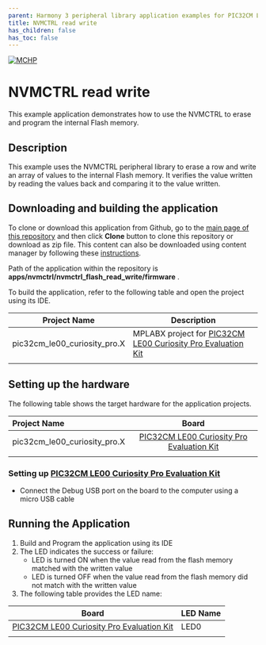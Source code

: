 ```yaml
---
parent: Harmony 3 peripheral library application examples for PIC32CM LE/LS family
title: NVMCTRL read write 
has_children: false
has_toc: false
---
```


[![MCHP](https://www.microchip.com/ResourcePackages/Microchip/assets/dist/images/logo.png)](https://www.microchip.com)

# NVMCTRL read write

This example application demonstrates how to use the NVMCTRL to erase and program the internal Flash memory.

## Description

This example uses the NVMCTRL peripheral library to erase a row and write an array of values to the internal Flash memory. It verifies the value written by reading the values back and comparing it to the value written.

## Downloading and building the application

To clone or download this application from Github, go to the [main page of this repository](https://github.com/Microchip-MPLAB-Harmony/csp_apps_pic32cm_le_ls) and then click **Clone** button to clone this repository or download as zip file.
This content can also be downloaded using content manager by following these [instructions](https://github.com/Microchip-MPLAB-Harmony/contentmanager/wiki).

Path of the application within the repository is **apps/nvmctrl/nvmctrl_flash_read_write/firmware** .

To build the application, refer to the following table and open the project using its IDE.

| Project Name      | Description                                    |
| ----------------- | ---------------------------------------------- |
| pic32cm_le00_curiosity_pro.X | MPLABX project for [PIC32CM LE00 Curiosity Pro Evaluation Kit]() |
|||

## Setting up the hardware

The following table shows the target hardware for the application projects.

| Project Name| Board|
|:---------|:---------:|
| pic32cm_le00_curiosity_pro.X | [PIC32CM LE00 Curiosity Pro Evaluation Kit]()
|||

### Setting up [PIC32CM LE00 Curiosity Pro Evaluation Kit]()

- Connect the Debug USB port on the board to the computer using a micro USB cable

## Running the Application

1. Build and Program the application using its IDE
2. The LED indicates the success or failure:
    - LED is turned ON when the value read from the flash memory matched with the written value
    - LED is turned OFF when the value read from the flash memory did not match with the written value
3. The following table provides the LED name:

| Board      | LED Name |
| ---------- | ---------------- |
| [PIC32CM LE00 Curiosity Pro Evaluation Kit]() | LED0 |
|||
